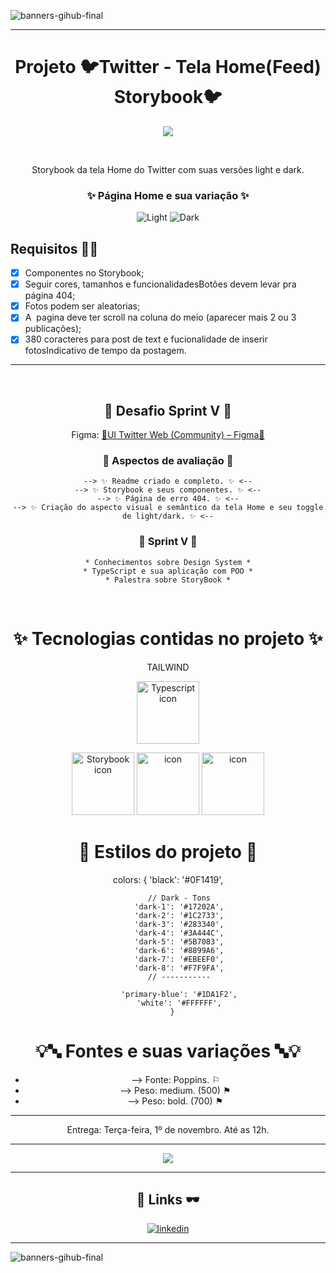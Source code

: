     
 
![banners-gihub-final](https://user-images.githubusercontent.com/100351576/198029195-06625761-f2a2-4e25-8729-e6ad58541c57.gif)

***

<h1 align="center" color="blue" > Projeto 🐦Twitter - Tela Home(Feed) Storybook🐦 </h1>

<div align="center">
<img  src="https://user-images.githubusercontent.com/100351576/198033565-699f08f4-1cd9-4c63-90ce-f0bc7c1e196f.jpg">
</img>
</div>

 <p align="center" color= "blue" >
Storybook da tela Home do Twitter com suas versões light e dark.
</p>

<h3 align="center" color="darkred">
✨ Página Home e sua variação ✨ 
</h3>
<div align="center" color="darkred">

![Light](https://user-images.githubusercontent.com/100351576/198385306-75c8d0ca-8f83-4c7b-a98e-6f844e7f0aab.jpg)
![Dark](https://user-images.githubusercontent.com/100351576/198385303-4b86fb20-9d3e-4101-9c2b-30d1d03cedc5.jpg)

</div>


## Requisitos 👩‍💻 
 - [X]  Componentes no Storybook;
 - [x]  Seguir cores, tamanhos e funcionalidadesBotões devem levar pra página 404;
 - [x]  Fotos podem ser aleatorias;
 - [x]  A  pagina deve ter scroll na coluna do meio (aparecer mais 2 ou 3 publicações);
 - [x]  380 coracteres para post de text e fucionalidade de inserir fotosIndicativo de tempo da postagem.

***
 <div align="center">
 
## 🧠 Desafio Sprint V 🎨
 
Figma: <a href="https://www.figma.com/file/E0J4sPihtdgIMI2Z4BOmLv/UI-Twitter-Web-(Community)?node-id=0%3A1">🎨UI Twitter Web (Community) – Figma📐</a> 
    
### 👀 Aspectos de avaliação 👀
    
    
    --> ✨ Readme criado e completo. ✨ <--
    --> ✨ Storybook e seus componentes. ✨ <--
    --> ✨ Página de erro 404. ✨ <--
    --> ✨ Criação do aspecto visual e semântico da tela Home e seu toggle de light/dark. ✨ <--
                                                                                
###  🧠 Sprint V 🧠
                                                                                               
    * Conhecimentos sobre Design System *
    * TypeScript e sua aplicação com POO *
    * Palestra sobre StoryBook *

</div>
      
 <div align="center">
 
# ✨ Tecnologias contidas no projeto ✨ 

  TAILWIND
  
  <img height= "100px" width="100px"
     src="https://user-images.githubusercontent.com/100351576/198030791-fff26edc-106f-4536-bf51-63fcd3a7a3d9.svg"
     alt="Typescript icon">

  <img height= "100px" width="100px"
     src="https://user-images.githubusercontent.com/100351576/198030739-6e5f1539-6e3d-4c27-8224-d159e534095b.svg"
     alt="Storybook icon">
  <img height= "100px" width="100px"
     src="https://user-images.githubusercontent.com/100351576/198030758-1db770a7-6fbc-4101-8e76-b77806e7d0ec.svg"
     alt="icon">
  <img height= "100px" width="100px"
     src="https://user-images.githubusercontent.com/100351576/198032634-55b66f87-4c93-4a75-ba13-43503dc9406c.svg"
     alt="icon">

#  🌈 Estilos do projeto 🌈

   colors: {
         'black': '#0F1419',

         // Dark - Tons
         'dark-1': '#17202A',
         'dark-2': '#1C2733',
         'dark-3': '#283340',
         'dark-4': '#3A444C',
         'dark-5': '#5B7083',
         'dark-6': '#8899A6',
         'dark-7': '#EBEEF0',
         'dark-8': '#F7F9FA',
         // -----------

         'primary-blue': '#1DA1F2',
         'white': '#FFFFFF',
      }
      
# 💡🔤 Fontes e suas variações 🔤💡  

*  --> Fonte: Poppins. ⚐
*  --> Peso: medium. (500) ⚑
*  --> Peso: bold. (700) ⚑
</div>

***
 
 
 <p color="red" align="center">
Entrega: Terça-feira, 1º de novembro. Até as 12h.
</p>


***

<div align="center">
<img src= "https://user-images.githubusercontent.com/100351576/196284969-f7df7615-1007-4cf6-bce9-8789d85bc645.svg" > </img>
</div>


---

<div align="center">

## 🔗 Links 🕶️

</div>

<div align="center">
      
[![linkedin](https://img.shields.io/badge/linkedin-0A66C2?style=for-the-badge&logo=linkedin&logoColor=white)](https://www.linkedin.com/in/ias-cristina)
      
</div>

---

![banners-gihub-final](https://user-images.githubusercontent.com/100351576/198029195-06625761-f2a2-4e25-8729-e6ad58541c57.gif)


